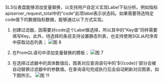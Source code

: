 SLS仪表盘能够添加变量替换，以支持用户自定义实现Label下钻分析。例如指标 apiserver_request_total中的“code”此项label表示状态码。如果需要筛选特定code值下的数据指标数据，能够通过以下方式实现。

1. 创建过滤器，因需要对code这个Label做选择，所以其中的"Key值"同样需要填写Key。此外，待选择的条目支持设置静态列表，也支持使用SQL从时序库中获取动态列表；
![图 8](/img/src/metrics/24.%E6%B7%BB%E5%8A%A0%E5%8F%98%E9%87%8F%E6%9B%BF%E6%8D%A2/9459c964514cfe83763f0d1d95a66ffbe7ec937007d2fe73485e1e927245cb3e.png)  


2. 在PromQL语句中添加变量替换的模板； 
![图 7](/img/src/metrics/24.%E6%B7%BB%E5%8A%A0%E5%8F%98%E9%87%8F%E6%9B%BF%E6%8D%A2/a54a05ea338a8c343607dc4fdf4d2791462ee921c335484c69c531f34fd0820e.png)  

3. 在选择过滤器中的具体数值后，图表对应查询语句中的'${{code}}'部分会被自动替换过滤器中的参数值。在查询语句完成执行后会自动刷新对应图表，如下图所示。
![图 11](/img/src/metrics/24.%E6%B7%BB%E5%8A%A0%E5%8F%98%E9%87%8F%E6%9B%BF%E6%8D%A2/d0193f69c64548b10079bdd8166c30d54203e6b7cb7e927b9eed2a680d04b341.png)  

